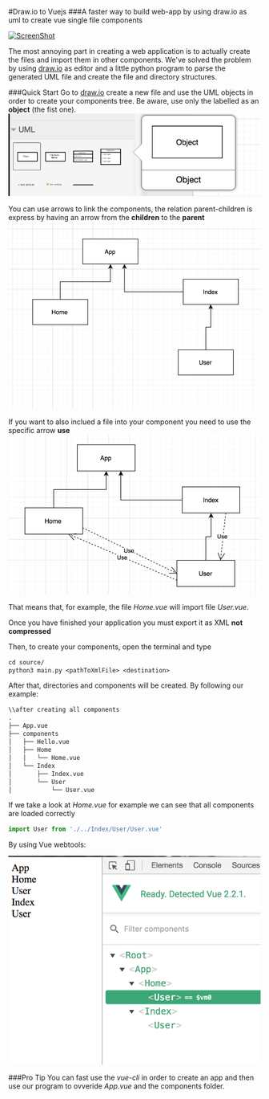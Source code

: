 #Draw.io to Vuejs
###A faster way to build web-app by using draw.io as uml to create vue single file components


[![ScreenShot]()](https://github.com/FrancescoSaverioZuppichini/drawIoToVuejs/blob/master/video/drawIoToVuejs.mov)

The most annoying part in creating a web application is to actually create the files and import them in other components. We've solved the problem by using [draw.io](https://www.draw.io) as editor and a little python program to parse the generated UML file and create the file and directory structures.

###Quick Start
Go to [draw.io](https://www.draw.io) create a new file and use the UML objects in order to create your components tree. Be aware, use only the labelled as an **object** (the fist one).
![alt text](https://github.com/FrancescoSaverioZuppichini/drawIoToVuejs/blob/master/images/object.png?raw=true)

You can use arrows to link the components, the relation parent-children is express by having an arrow from the **children** to the **parent**
![alt text](https://github.com/FrancescoSaverioZuppichini/drawIoToVuejs/blob/develop/images/app_drawio_2.png?raw=true)

If you want to also inclued a file into your component you need to use the specific arrow **use**
![alt text](https://github.com/FrancescoSaverioZuppichini/drawIoToVuejs/blob/develop/images/app_drawio_2.1.png?raw=True)

That means that, for example, the file *Home.vue* will import file *User.vue*.

Once you have finished your application you must export it as XML **not compressed**

Then, to create your components, open the terminal and type

```
cd source/
python3 main.py <pathToXmlFile> <destination>
```
After that, directories and components will be created. By following our example:

```
\\after creating all components
.
├── App.vue
├── components
│   ├── Hello.vue
│   ├── Home
│   │   └── Home.vue
│   └── Index
│       ├── Index.vue
│       └── User
│           └── User.vue
```

If we take a look at *Home.vue* for example we can see that all components are loaded correctly

```javascript
import User from './../Index/User/User.vue'
```

By using Vue webtools:

![alt text](https://github.com/FrancescoSaverioZuppichini/drawIoToVuejs/blob/develop/images/vueDevTool_app_drawio_2.1.png?raw=True)

###Pro Tip
You can fast use the *vue-cli* in order to create an app and then use our program to ovveride *App.vue* and the components folder.
